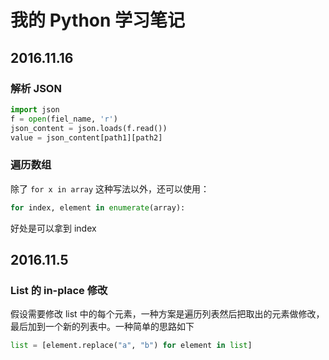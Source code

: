# 我的 Python 学习笔记

## 2016.11.16

### 解析 JSON

```python
import json
f = open(fiel_name, 'r')
json_content = json.loads(f.read())
value = json_content[path1][path2]
```

### 遍历数组

除了 `for x in array` 这种写法以外，还可以使用：

```python
for index, element in enumerate(array): 
```

好处是可以拿到 index

## 2016.11.5

### List 的 in-place 修改

假设需要修改 list 中的每个元素，一种方案是遍历列表然后把取出的元素做修改，最后加到一个新的列表中。一种简单的思路如下

```python
list = [element.replace("a", "b") for element in list]
```
